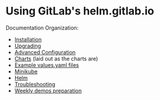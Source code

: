 # Using GitLab's helm.gitlab.io

Documentation Organization:
- [Installation](installation/README.md)
- [Upgrading](installation/upgrade.md)
- [Advanced Configuration](advanced/README.md)
- [Charts](charts/README.md) (laid out as the charts are)
- [Example values.yaml files](../examples/README.md)
- [Minikube](minikube/README.md)
- [Helm](helm/README.md)
- [Troubleshooting](troubleshooting/README.md)
- [Weekly demos preparation](preparation/README.md)
